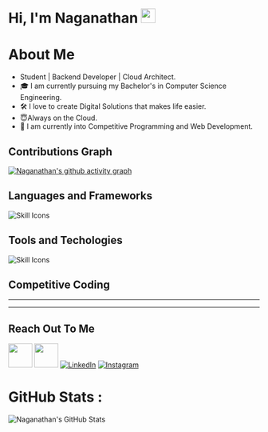 # Hi, I'm Naganathan <img src="https://github.com/TheDudeThatCode/TheDudeThatCode/blob/master/Assets/Hi.gif" width="29px">


# About Me
- Student | Backend Developer | Cloud Architect.
- 🎓 I am currently pursuing my Bachelor's in Computer Science Engineering.
- 🛠 I love to create Digital Solutions that makes life easier.
- 😇Always on the Cloud.
- 👀 I am currently into Competitive Programming and Web Development.

## Contributions Graph
[![Naganathan's github activity graph](https://github-readme-activity-graph.vercel.app/graph?username=Naganathan05&theme=high-contrast)](https://github.com/Naganathan05)

## Languages and Frameworks
![Skill Icons](https://skillicons.dev/icons?i=c,cpp,python,java,javascript,html,css,terraform,nodejs,expressjs,docker,mysql,postgresql,dynamodb,mongodb,sqlite,nginx,react,bash,regex&theme=dark&perline=15)

## Tools and Techologies
![Skill Icons](https://skillicons.dev/icons?i=aws,postman,git,github,linux,vscode,visualstudio,idea,eclipse,ubuntu,vercel,heroku,stackoverflow&theme=dark&perline=15)

## Competitive Coding 
------------------------------


------------------------------

## Reach Out To Me
<a href="#"><img height="48" width="48" src="https://cdn3d.iconscout.com/3d/premium/thumb/web-browser-4165162-3457172.png" ></a>
<a href="mailto:naganathan1555@gmail.com"><img height="48" width="48" src="https://i.ibb.co/vD0fmh5/iconizer-icons8-gmail.png" ></a>
<a href="https://www.linkedin.com/in/naganathan-m-r-388434286/">![LinkedIn](https://skills.thijs.gg/icons?i=linkedin)</a>
<a href="https://www.instagram.com/naganathan_.15._/">![Instagram](https://skills.thijs.gg/icons?i=instagram)</a>

# GitHub Stats :
![Naganathan's GitHub Stats](https://github-readme-stats-dga59piw8-ashrockzzz2003.vercel.app/api?username=Naganathan05&show_icons=true&theme=dark&hide_border=false)



